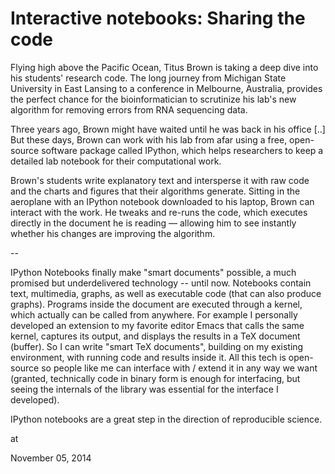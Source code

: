 # Interactive notebooks: Sharing the code
Flying high above the Pacific Ocean, Titus Brown is taking a deep 
dive into his students' research code. The long journey from Michigan 
State University in East Lansing to a conference in Melbourne, 
Australia, provides the perfect chance for the bioinformatician to 
scrutinize his lab's new algorithm for removing errors from RNA 
sequencing data.




Three years ago, Brown might have waited 
until he was back in his office [..] But these days, Brown can work with his 
lab from afar using a free, open-source software package called IPython,
 which helps researchers to keep a detailed lab notebook for their 
computational work.

Brown's students write 
explanatory text and intersperse it with raw code and the charts and 
figures that their algorithms generate. Sitting in the aeroplane with an
 IPython notebook downloaded to his laptop, Brown can interact with the 
work. He tweaks and re-runs the code, which executes directly in the 
document he is reading — allowing him to see instantly whether his 
changes are improving the algorithm.

--

IPython Notebooks finally make "smart documents" possible, a much promised but underdelivered technology -- until now. Notebooks contain text, multimedia, graphs, as well as executable code (that can also produce graphs). Programs inside the document are  executed through a kernel, which actually can be called from anywhere. For example I personally developed an extension to my favorite editor Emacs that calls the same kernel, captures its output, and displays the results in a TeX document (buffer). So I can write "smart TeX documents", building on my existing environment, with running code and  results inside it. All this tech is open-source so people like me can interface with / extend it in any way we want (granted, technically code in binary form is enough for interfacing, but seeing the internals of the library was essential for the interface I developed).   

IPython notebooks are a great step in the direction of reproducible science. 








at

November 05, 2014















